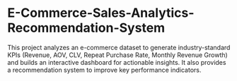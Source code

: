 # E-Commerce-Sales-Analytics-Recommendation-System
This project analyzes an e-commerce dataset to generate industry-standard KPIs (Revenue, AOV, CLV, Repeat Purchase Rate, Monthly Revenue Growth) and builds an interactive dashboard for actionable insights. It also provides a recommendation system to improve key performance indicators.

